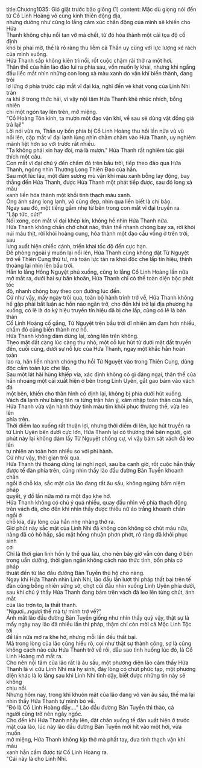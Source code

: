 title:Chương1035: Gió giật trước bão giông (1)
content:
Mặc dù giọng nói đến từ Cổ Linh Hoàng vô cùng kinh thiên động địa,<br>nhưng dường như cũng lo lắng cảm xúc chấn động của mình sẽ khiến cho Hứa<br>Thanh không chịu nổi tan vỡ mà chết, từ đó hóa thành một cái tọa độ cố định<br>khó bị phai mờ, thế là rõ ràng thu liễm cả Thần uy cùng với lực lượng xé rách<br>của mình xuống.<br>Hứa Thanh sắp không kiên trì nổi, rốt cuộc chậm rãi thở ra một hơi.<br>Thân thể của hắn lảo đảo lui ra phía sau, vốn muốn ly khai, nhưng khi ngẩng<br>đầu liếc mắt nhìn những con long xà màu xanh do vận khí biến thành, đang trôi<br>lơ lửng ở phía trước cặp mắt vĩ đại kia, nghĩ đến vẻ khát vọng của Linh Nhi tràn<br>ra khi ở trong thức hải, vì vậy nội tâm Hứa Thanh khẽ nhúc nhích, bỗng nhiên<br>chỉ một ngón tay lên trên, mở miệng.<br>"Cổ Hoàng Tôn kính, ta mượn một đạo vận khí, về sau sẽ dùng vật đồng giá<br>trả lại!"<br>Lời nói vừa ra, Thần uy bốn phía bị Cổ Linh Hoàng thu hồi lần nữa vù vù<br>nổi lên, cặp mắt vĩ đại lạnh lùng nhìn chằm chằm vào Hứa Thanh, uy nghiêm<br>mãnh liệt hơn so với trước rất nhiều.<br>"Ta không phải xin hay đòi, mà là mượn." Hứa Thanh rất nghiêm túc giải<br>thích một câu.<br>Con mắt vĩ đại chú ý đến chấm đỏ trên bầu trời, tiếp theo đảo qua Hứa<br>Thanh, ngóng nhìn Thương Long Thiên Đạo của hắn.<br>Sau một lúc lâu, một đám sương mù vận khí màu xanh bỗng lay động, bay<br>thẳng đến Hứa Thanh, được Hứa Thanh một phát tiếp được, sau đó long xà màu<br>xanh liền hóa thành một khối tinh thạch màu xanh.<br>Óng ánh sáng long lanh, vô cùng đẹp, nhìn qua liền biết là chí bảo.<br>Ngay sau đó, một tiếng gầm nhẹ từ bên trong con mắt vĩ đại truyền ra.<br>"Lập tức, cút!"<br>Nói xong, con mắt vĩ đại khép kín, không hề nhìn Hứa Thanh nữa.<br>Hứa Thanh không chần chờ chút nào, thân thể nhanh chóng bay xa, rời khỏi<br>núi máu thịt, rời khỏi hoàng cung, hóa thành một đạo cầu vồng ở trên trời, sau<br>lưng xuất hiện chiếc cánh, triển khai tốc độ đến cực hạn.<br>Đề phòng ngoài ý muốn lại nổi lên, Hứa Thanh cũng không đặt Tử Nguyệt<br>trở về Thiên Cung thứ tư, mà toàn lực tản ra khói độc che lấp tín hiệu, thỉnh<br>thoảng lại nhìn lên bầu trời.<br>Hắn lo lắng Hồng Nguyệt phủ xuống, cũng lo lắng Cổ Linh Hoàng lần nữa<br>mở mắt ra, dưới hai sự băn khoăn, Hứa Thanh chỉ có thể toàn diện bộc phát tốc<br>độ, nhanh chóng bay theo con đường lúc đến.<br>Cứ như vậy, mấy ngày trôi qua, toàn bộ hành trình trở về, Hứa Thanh không<br>hề gặp phải bất luận ác hồn nào ngăn trở, cho đến khi trở lại địa phương hạ<br>xuống, có lẽ là do ký hiệu truyền tín hiệu đã bị che lấp, cũng có lẽ là bản thân<br>Cổ Linh Hoàng cố gắng, Tử Nguyệt trên bầu trời dĩ nhiên ảm đạm hơn nhiều,<br>chấm đỏ cũng biến thành mơ hồ.<br>Hứa Thanh không dám dừng lại, xông lên trên không.<br>Theo mặt đất càng lúc càng thu nhỏ, một cỗ lực hút từ dưới mặt đất truyền<br>đến, cuối cùng, dưới sự nỗ lực của Hứa Thanh, ngay một khắc hắn hoàn toàn<br>lao ra, hắn liền nhanh chóng thu hồi Tử Nguyệt vào trong Thiên Cung, dùng<br>độc cấm toàn lực che lấp.<br>Sau một lát hãi hùng khiếp vía, xác định không có gì đáng ngại, thân thể của<br>hắn nhoáng một cái xuất hiện ở bên trong Linh Uyên, gắt gao bám vào vách đá<br>một bên, khiến cho thân hình cố định lại, không bị phía dưới hút xuống.<br>Vách đá lạnh như băng tản ra từng trận hàn ý, xâm nhập toàn thân của hắn,<br>Hứa Thanh vừa vận hành thủy tinh màu tím khôi phục thương thế, vừa leo lên<br>phía trên.<br>Thời điểm lao xuống rất thuận lợi, nhưng thời điểm đi lên, lực hút truyền ra<br>từ Linh Uyên bên dưới cực lớn, Hứa Thanh lại có thương thế bên người, giờ<br>phút này lại không dám lấy Tử Nguyệt chống cự, vì vậy bám sát vách đá leo lên<br>tự nhiên an toàn hơn nhiều so với phi hành.<br>Cứ như vậy, thời gian trôi qua.<br>Hứa Thanh thi thoảng dừng lại nghỉ ngơi, sau ba canh giờ, rốt cuộc hắn thấy<br>được tế đàn phía trên, cũng nhìn thấy lão đầu đường Bản Tuyền khoanh chân<br>ngồi ở chỗ kia, sắc mặt của lão đang rất âu sầu, không ngừng bấm niệm pháp<br>quyết, ý đồ lần nữa mở ra một đạo khe hở.<br>Hứa Thanh không có chú ý quá nhiều, quay đầu nhìn về phía thạch động<br>trên vách đá, cho đến khi nhìn thấy được thiếu nữ áo trắng khoanh chân ngồi ở<br>chỗ kia, đáy lòng của hắn nhẹ nhàng thở ra.<br>Giờ phút này sắc mặt của Linh Nhi đã không còn không có chút máu nữa,<br>nàng đã có hô hấp, sắc mặt hồng nhuận phơn phớt, rõ ràng đã khôi phục sinh<br>cơ.<br>Chỉ là thời gian linh hồn ly thể quá lâu, cho nên bây giờ vẫn còn đang ở bên<br>trong uẩn dưỡng, thời gian ngắn không cách nào thức tỉnh, bốn phía có pháp<br>thuật đến từ lão đầu đường Bản Tuyền thủ hộ cho nàng.<br>Ngay khi Hứa Thanh nhìn Linh Nhi, lão đầu lần lượt thi pháp thất bại trên tế<br>đàn cũng bỗng nhiên sững sờ, chợt cúi đầu nhìn xuống Linh Uyên phía dưới,<br>sau khi chú ý thấy Hứa Thanh đang bám trên vách đá leo lên từng chút, ánh mắt<br>của lão trợn to, la thất thanh.<br>"Ngươi…ngươi thế mà tự mình trở về?"<br>Ánh mắt lão đầu đường Bản Tuyền giống như nhìn thấy quỷ vậy, thật sự là<br>mấy ngày nay lão đã nhiều lần thi pháp, thậm chí còn mời cả Mộc Linh Tộc tới<br>để lần nữa mở ra khe hở, nhưng mỗi lần đều thất bại.<br>Mà trong lòng của lão cũng hiểu rõ, coi như thật sự thành công, sợ là cũng<br>không cách nào cứu Hứa Thanh trở về rồi, dẫu sao tình huống lúc đó, là Cổ<br>Linh Hoàng mở mắt ra.<br>Cho nên nội tâm của lão rất là âu sầu, một phương diện lão cảm thấy Hứa<br>Thanh là vì cứu Linh Nhi mà hy sinh, đáy lòng có chút phức tạp, một phương<br>diện khác là lo lắng sau khi Linh Nhi tỉnh dậy, biết được những tin này sẽ không<br>chịu nổi.<br>Nhưng hôm nay, trong khi khuôn mặt của lão đang vô vàn âu sầu, thế mà lại<br>nhìn thấy Hứa Thanh tự mình bò về.<br>"Đó là Cổ Linh Hoàng đấy...." Lão đầu đường Bản Tuyền thì thào, cả<br>người cũng trở nên ngây ngốc.<br>Cho đến khi Hứa Thanh nhảy lên, đặt chân xuống tế đàn xuất hiện ở trước<br>mặt của lão, lúc này lão đầu đường Bản Tuyền mới hít vào một hơi, vừa muốn<br>mở miệng, Hứa Thanh không kịp thở mà phất tay, đưa tinh thạch vận khí màu<br>xanh hắn cầm được từ Cổ Linh Hoàng ra.<br>"Cái này là cho Linh Nhi.